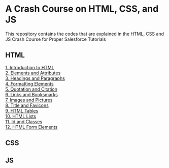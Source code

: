 # A Crash Course on HTML, CSS, and JS
This repository contains the codes that are explained in the HTML, CSS and JS Crash Course for Proper Salesforce Tutorials

## HTML
<a href="https://github.com/amitniitmca/crash-course-html-css-js/tree/master/HTML_Crash_Course/T01_Introduction_to_HTML"> 1. Introduction to HTML </a> <br> 
<a href="https://github.com/amitniitmca/crash-course-html-css-js/tree/master/HTML_Crash_Course/T02_Elements_and_Attributes"> 2. Elements and Attributes </a> <br> 
<a href="https://github.com/amitniitmca/crash-course-html-css-js/tree/master/HTML_Crash_Course/T03_Headings_and_Paragraphs"> 3. Headings and Paragraphs </a> <br> 
<a href="https://github.com/amitniitmca/crash-course-html-css-js/tree/master/HTML_Crash_Course/T04_Formatting_Elements"> 4. Formatting Elements </a> <br> 
<a href="https://github.com/amitniitmca/crash-course-html-css-js/tree/master/HTML_Crash_Course/T05_Quotation_and_Citation"> 5. Quotation and Citation </a> <br> 
<a href="https://github.com/amitniitmca/crash-course-html-css-js/tree/master/HTML_Crash_Course/T06_Links_and_Bookmarks"> 6. Links and Booksmarks </a> <br> 
<a href="https://github.com/amitniitmca/crash-course-html-css-js/tree/master/HTML_Crash_Course/T07_Images_and_Pictures"> 7. Images and Pictures </a> <br> 
<a href="https://github.com/amitniitmca/crash-course-html-css-js/tree/master/HTML_Crash_Course/T08_Title_and_Favicon"> 8. Title and Favicons </a> <br> 
<a href="https://github.com/amitniitmca/crash-course-html-css-js/tree/master/HTML_Crash_Course/T09_HTML_Tables"> 9. HTML Tables </a> <br> 
<a href="https://github.com/amitniitmca/crash-course-html-css-js/tree/master/HTML_Crash_Course/T10_HTML_Lists"> 10. HTML Lists </a> <br> 
<a href="https://github.com/amitniitmca/crash-course-html-css-js/tree/master/HTML_Crash_Course/T11_Id_and_Classes"> 11. Id and Classes </a> <br> 
<a href="https://github.com/amitniitmca/crash-course-html-css-js/tree/master/HTML_Crash_Course/T11_Id_and_Classes"> 12. HTML Form Elements </a> <br> 
## CSS

## JS 

